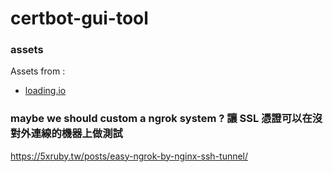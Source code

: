 # certbot-gui-tool

### assets

Assets from : 

- [loading.io](https://loading.io/)

### maybe we should custom a ngrok system ? 讓 SSL 憑證可以在沒對外連線的機器上做測試

https://5xruby.tw/posts/easy-ngrok-by-nginx-ssh-tunnel/